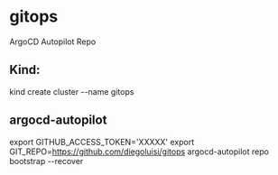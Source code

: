 # gitops
ArgoCD Autopilot Repo

## Kind:
kind create cluster --name gitops

## argocd-autopilot
export GITHUB_ACCESS_TOKEN='XXXXX'
export GIT_REPO=https://github.com/diegoluisi/gitops
argocd-autopilot repo bootstrap --recover
